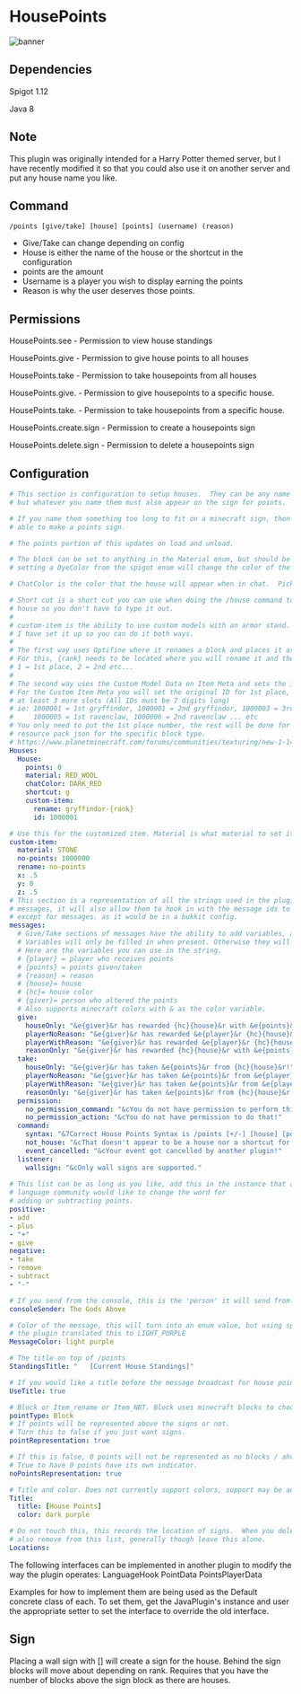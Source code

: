 # HousePoints

![banner](https://i.imgur.com/WekXaRn.png "House Points Banner")

## Dependencies

Spigot 1.12

Java 8

## Note

This plugin was originally intended for a Harry Potter themed server, but I have recently modified it so that you could also use it on another server and put any house name you like.

## Command
`/points [give/take] [house] [points] (username) (reason)`
* Give/Take can change depending on config
* House is either the name of the house or the shortcut in the configuration
* points are the amount
* Username is a player you wish to display earning the points
* Reason is why the user deserves those points.

## Permissions

HousePoints.see - Permission to view house standings

HousePoints.give - Permission to give house points to all houses

HousePoints.take - Permission to take housepoints from all houses

HousePoints.give.<housename> - Permission to give housepoints to a specific house.
  
HousePoints.take.<housename> - Permission to take housepoints from a specific house.
  
HousePoints.create.sign - Permission to create a housepoints sign

HousePoints.delete.sign - Permission to delete a housepoints sign
  
## Configuration


```yaml
# This section is configuration to setup houses.  They can be any name you would like, 
# but whatever you name them must also appear on the sign for points. 

# If you name them something too long to fit on a minecraft sign, then you will not be 
# able to make a points sign.

# The points portion of this updates on load and unload.

# The block can be set to anything in the Material enum, but should be a block, if it is set to wool, 
# setting a DyeColor from the spigot enum will change the color of the wool.

# ChatColor is the color that the house will appear when in chat.  Pick this from ChatColor enum.

# Short cut is a short cut you can use when doing the /house command to replace the 
# house so you don't have to type it out.
#
# custom-item is the ability to use custom models with an armor stand. Since there are two ways of doing this,
# I have set it up so you can do it both ways.
#
# The first way uses Optifine where it renames a block and places it as a helmet
# For this, {rank} needs to be located where you will rename it and the rank will be:
# 1 = 1st place, 2 = 2nd etc...
#
# The second way uses the Custom Model Data on Item Meta and sets the id.
# For the Custom Item Meta you will set the original ID for 1st place, and you need
# at least 3 more slots (All IDs must be 7 digits long)
# ie: 1000001 = 1st gryffindor, 1000001 = 2nd gryffindor, 1000003 = 3rd gryffindor, 1000004 = 4th gryffindor,
#     1000005 = 1st ravenclaw, 1000006 = 2nd ravenclaw ... etc
# You only need to put the 1st place number, the rest will be done for you, this is the id that you put into the
# resource pack json for the specific block type.
# https://www.planetminecraft.com/forums/communities/texturing/new-1-14-custom-item-models-tuto-578834/
Houses:
  House:
    points: 0
    material: RED_WOOL
    chatColor: DARK_RED
    shortcut: g
    custom-item:
      rename: gryffindor-{rank}
      id: 1000001

# Use this for the customized item. Material is what material to set it as, and the no-points is for the id, and rename is for renaming. x, y, z, is how far to offset from the 0,0,0 of the block. .5 .5 on x and y will center them.
custom-item:
  material: STONE
  no-points: 1000000
  rename: no-points
  x: .5
  y: 0
  z: .5
# This section is a representation of all the strings used in the plugin, and will allow users to alter as they see fit,
# messages, it will also allow them to hook in with the message ids to a custom language. The messageids are the path
# except for messages. as it would be in a bukkit config.
messages:
  # Give/Take sections of messages have the ability to add variables, and you can rearrange them at will.
  # Variables will only be filled in when present. Otherwise they will fill with an empty string.
  # Here are the variables you can use in the string.
  # {player} = player who receives points
  # {points} = points given/taken
  # {reason} = reason
  # {house}= house
  # {hc}= house color
  # {giver}= person who altered the points
  # Also supports minecraft colors with & as the color variable.
  give:
    houseOnly: "&e{giver}&r has rewarded {hc}{house}&r with &e{points}&r!"
    playerNoReason: "&e{giver}&r has rewarded &e{player}&r {hc}{house}&r with &e{points}&r!"
    playerWithReason: "&e{giver}&r has rewarded &e{player}&r {hc}{house}&r with &e{points}&r for {reason}!"
    reasonOnly: "&e{giver}&r has rewarded {hc}{house}&r with &e{points}&r for {reason}!"
  take:
    houseOnly: "&e{giver}&r has taken &e{points}&r from {hc}{house}&r!"
    playerNoReason: "&e{giver}&r has taken &e{points}&r from &e{player}&r in {hc}{house}&r!"
    playerWithReason: "&e{giver}&r has taken &e{points}&r from &e{player}&r in {hc}{house}&r for {reason}!"
    reasonOnly: "&e{giver}&r has taken &e{points}&r from {hc}{house}&r for {reason}!"
  permission:
    no_permission_command: "&cYou do not have permission to perform this command!"
    no_permission_action: "&cYou do not have permission to do that!"
  command:
    syntax: "&7Correct House Points Syntax is /points [+/-] [house] [points] (player) (reason)"
    not_house: "&cThat doesn't appear to be a house nor a shortcut for a house!"
    event_cancelled: "&cYour event got cancelled by another plugin!"
  listener:
    wallsign: "&cOnly wall signs are supported."
  
# This list can be as long as you like, add this in the instance that another 
# language community would like to change the word for
# adding or subtracting points.
positive:
- add
- plus
- "+"
- give
negative:
- take
- remove
- subtract
- "-"

# If you send from the console, this is the 'person' it will send from.
consoleSender: The Gods Above

# Color of the message, this will turn into an enum value, but using spaces is okay, 
# the plugin translated this to LIGHT_PURPLE
MessageColor: light purple

# The title on top of /points
StandingsTitle: "   [Current House Standings]"

# If you would like a title before the message broadcast for house points.
UseTitle: true

# Block or Item_rename or Item_NBT. Block uses minecraft blocks to choose, and Item will place an item on an itemstand.
pointType: Block
# If points will be represented above the signs or not.
# Turn this to false if you just want signs.
pointRepresentation: true

# If this is false, 0 points will not be represented as no blocks / ahve a 0 representation for items.
# True to have 0 points have its own indicator.
noPointsRepresentation: true

# Title and color. Does not currently support colors, support may be added later.
Title:
  title: [House Points]
  color: dark purple

# Do not touch this, this records the location of signs.  When you delete a sign, it will 
# also remove from this list, generally though leave this alone.
Locations:
```
The following interfaces can be implemented in another plugin to modify the way the plugin operates:
LanguageHook
PointData
PointsPlayerData

Examples for how to implement them are being used as the Default concrete class of each. To set them, get the
JavaPlugin's instance and user the appropriate setter to set the interface to override the old interface.

## Sign
Placing a wall sign with [<housename>] will create a sign for the house. Behind the sign blocks will move about depending on rank. Requires that you have the number of blocks above the sign block as there are houses.
